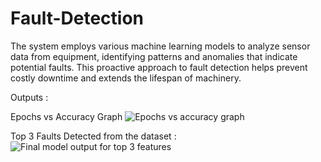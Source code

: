 # Fault-Detection
The system employs various machine learning models to analyze sensor data from equipment, identifying patterns and anomalies that indicate potential faults. This proactive approach to fault detection helps prevent costly downtime and extends the lifespan of machinery.

Outputs :

Epochs vs Accuracy Graph
![Epochs vs accuracy graph](https://github.com/Aamaan65/Fault-Detection/assets/102300268/ef4c1c73-f903-4c95-bf5f-ef3e75dcb817)

Top 3 Faults Detected from the dataset :
![Final model output for top 3 features](https://github.com/Aamaan65/Fault-Detection/assets/102300268/06cdafeb-9a98-4fe1-a251-68f7849c096b)
